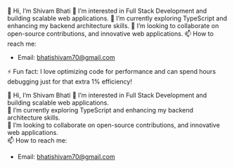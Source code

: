 👋 Hi, I’m Shivam Bhati
👀 I’m interested in Full Stack Development and building scalable web applications. 
🌱 I’m currently exploring TypeScript and enhancing my backend architecture skills.
💞️ I’m looking to collaborate on open-source contributions, and innovative web applications.
📫 How to reach me:
- Email: bhatishivam70@gmail.com

⚡ Fun fact: I love optimizing code for performance and can spend hours debugging just for that extra 1% efficiency!


👋 Hi, I’m Shivam Bhati 
👀 I’m interested in Full Stack Development and building scalable web applications.  
🌱 I’m currently exploring TypeScript and enhancing my backend architecture skills.  
💞️ I’m looking to collaborate on open-source contributions, and innovative web applications.  
📫 How to reach me:
- Email: bhatishivam70@gmail.com 

